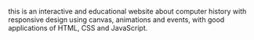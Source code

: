 this is an interactive and educational website about computer history with responsive design using canvas, animations and events, with good applications of HTML, CSS and JavaScript.
